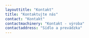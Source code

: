 ```yaml
---
layouttitle: "Kontakt"
title: "Kontaktujte nás"
contact: "Kontakt"
contactmachinery: "Kontakt - výroba"
contactaddress: "Sídlo a prevádzka"
---
```

